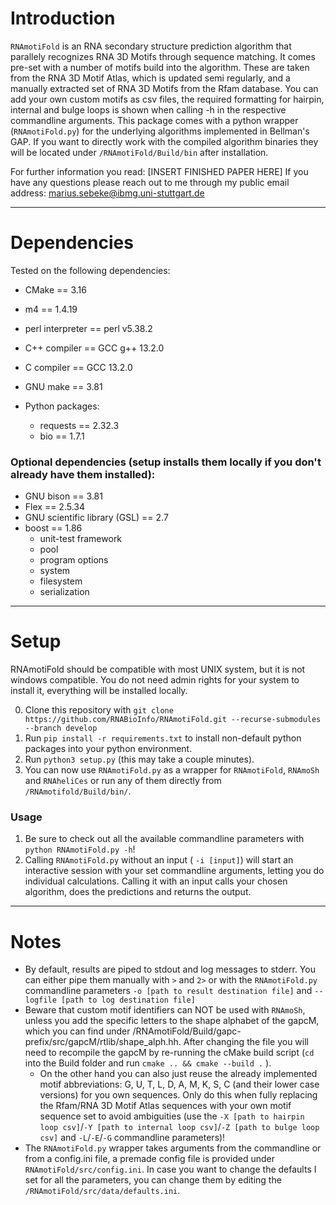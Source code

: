 # Introduction

``RNAmotiFold`` is an RNA secondary structure prediction algorithm that parallely recognizes RNA 3D Motifs through sequence matching. It comes pre-set with a number of motifs build into the algorithm. These are taken from the RNA 3D Motif Atlas, which is updated semi regularly, and a manually extracted set of RNA 3D Motifs from the Rfam database. You can add your own custom motifs as csv files, the required formatting for hairpin, internal and bulge loops is shown when calling -h in the respective commandline arguments. 
This package comes with a python wrapper (``RNAmotiFold.py``) for the underlying algorithms implemented in Bellman's GAP. If you want to directly work with the compiled algorithm binaries they will be located under `/RNAmotiFold/Build/bin` after installation.

For further information you read: [INSERT FINISHED PAPER HERE]
If you have any questions please reach out to me through my public email address: marius.sebeke@ibmg.uni-stuttgart.de

--- 

# Dependencies
Tested on the following dependencies:
 + CMake ==  3.16
 + m4 == 1.4.19
 + perl interpreter == perl v5.38.2
 + C++ compiler ==  GCC g++ 13.2.0
 + C compiler == GCC 13.2.0
 + GNU make ==  3.81

 + Python packages:
    + requests == 2.32.3
    + bio == 1.7.1
 ### Optional dependencies (setup installs them locally if you don't already have them installed):
 + GNU bison == 3.81
 + Flex == 2.5.34
 + GNU scientific library (GSL) == 2.7
 + boost == 1.86
    + unit-test framework
    + pool
    + program options
    + system
    + filesystem
    + serialization

---

# Setup
RNAmotiFold should be compatible with most UNIX system, but it is not windows compatible.
You do not need admin rights for your system to install it, everything will be installed locally.



0. Clone this repository with `git clone https://github.com/RNABioInfo/RNAmotiFold.git --recurse-submodules --branch develop`
1. Run `pip install -r requirements.txt` to install non-default python packages into your python environment.
2. Run `python3 setup.py` (this may take a couple minutes).
3. You can now use ``RNAmotiFold.py`` as a wrapper for ``RNAmotiFold``, ``RNAmoSh`` and ``RNAheliCes`` or run any of them directly from ``/RNAmotifold/Build/bin/``.

### Usage
1. Be sure to check out all the available commandline parameters with ``python RNAmotiFold.py -h``!
2. Calling ``RNAmotiFold.py`` without an input ( ``-i [input]``) will start an interactive session with your set commandline arguments, letting you do individual calculations. Calling it with an input calls your chosen algorithm, does the predictions and returns the output.

---

# Notes

+ By default, results are piped to stdout and log messages to stderr. You can either pipe them manually with ``>`` and ``2>`` or with the ``RNAmotiFold.py`` commandline parameters ``-o [path to result destination file]`` and ``--logfile [path to log destination file]``
+ Beware that custom motif identifiers can NOT be used with ``RNAmoSh``, unless you add the specific letters to the shape alphabet of the gapcM, which you can find under /RNAmotiFold/Build/gapc-prefix/src/gapcM/rtlib/shape_alph.hh. After changing the file you will need to recompile the gapcM by re-running the cMake build script (`cd` into the Build folder and run `cmake .. && cmake --build .` ).
    + On the other hand you can also just reuse the already implemented motif abbreviations: G, U, T, L, D, A, M, K, S, C (and their lower case versions) for you own sequences. Only do this when fully replacing the Rfam/RNA 3D Motif Atlas sequences with your own motif sequence set to avoid ambiguities (use the ``-X [path to hairpin loop csv]``/``-Y [path to internal loop csv]``/``-Z [path to bulge loop csv]`` and ``-L``/``-E``/``-G`` commandline parameters)!
+ The ``RNAmotiFold.py`` wrapper takes arguments from the commandline or from a config.ini file, a premade config file is provided under ``RNAmotiFold/src/config.ini``. In case you want to change the defaults I set for all the parameters, you can change them by editing the ``/RNAmotiFold/src/data/defaults.ini``.
